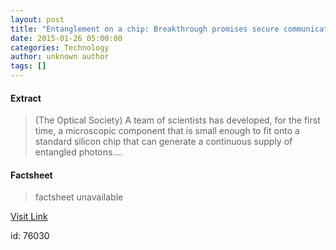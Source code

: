 ```yaml
---
layout: post
title: "Entanglement on a chip: Breakthrough promises secure communications and faster computers"
date: 2015-01-26 05:00:00
categories: Technology
author: unknown author
tags: []
---
```



#### Extract
>(The Optical Society) A team of scientists has developed, for the first time, a microscopic component that is small enough to fit onto a standard silicon chip that can generate a continuous supply of entangled photons....

#### Factsheet
>factsheet unavailable

[Visit Link](http://www.eurekalert.org/pub_releases/2015-01/tos-eoa012115.php)

id:   76030
